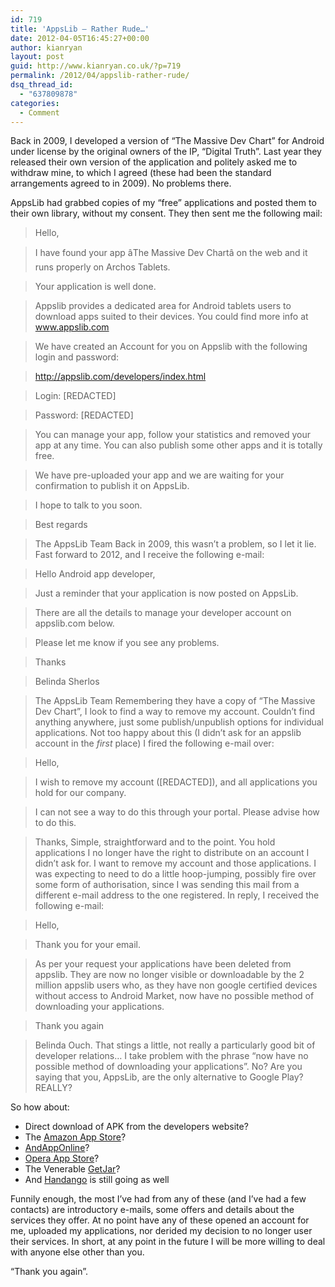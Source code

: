 ```yaml
---
id: 719
title: 'AppsLib – Rather Rude…'
date: 2012-04-05T16:45:27+00:00
author: kianryan
layout: post
guid: http://www.kianryan.co.uk/?p=719
permalink: /2012/04/appslib-rather-rude/
dsq_thread_id:
  - "637809878"
categories:
  - Comment
---
```

Back in 2009, I developed a version of “The Massive Dev Chart” for Android under license by the original owners of the IP, “Digital Truth”. Last year they released their own version of the application and politely asked me to withdraw mine, to which I agreed (these had been the standard arrangements agreed to in 2009). No problems there.

AppsLib had grabbed copies of my “free” applications and posted them to their own library, without my consent. They then sent me the following mail:

> Hello,  
> 
 
  
> I have found your app âThe Massive Dev Chartâ on the web and it runs properly on Archos Tablets.  
> 
 
  
> Your application is well done.  
> 
             
  
> Appslib provides a dedicated area for Android tablets users to download apps suited to their devices. You could find more info at www.appslib.com  
> 
 
  
> We have created an Account for you on Appslib with the following login and password:
  
> http://appslib.com/developers/index.html
  
> Login: [REDACTED]
  
> Password: [REDACTED]
 
  
> You can manage your app, follow your statistics and removed your app at any time. You can also publish some other apps and it is totally free.  
> 
 
  
> We have pre-uploaded your app and we are waiting for your confirmation to publish it on AppsLib.  
> 
 
  
> I hope to talk to you soon.  
> 
 
  
> Best regards  
> 
 
  
> The AppsLib Team 
Back in 2009, this wasn’t a problem, so I let it lie. Fast forward to 2012, and I receive the following e-mail:

> Hello Android app developer,  
> 

  
> Just a reminder that your application is now posted on AppsLib.
  
> There are all the details to manage your developer account on appslib.com below.
  
> Please let me know if you see any problems.  
> 

  
> Thanks  
> 

  
> Belinda Sherlos
  
> The AppsLib Team 
Remembering they have a copy of “The Massive Dev Chart”, I look to find a way to remove my account. Couldn’t find anything anywhere, just some publish/unpublish options for individual applications. Not too happy about this (I didn’t ask for an appslib account in the _first_ place) I fired the following e-mail over:

> Hello,  
> 

  
> I wish to remove my account ([REDACTED]), and all applications you hold for our company.  
> 

  
> I can not see a way to do this through your portal. Please advise how to do this.  
> 


  
> Thanks, 
Simple, straightforward and to the point. You hold applications I no longer have the right to distribute on an account I didn’t ask for. I want to remove my account and those applications. I was expecting to need to do a little hoop-jumping, possibly fire over some form of authorisation, since I was sending this mail from a different e-mail address to the one registered. In reply, I received the following e-mail:

> Hello,  
> 

  
> Thank you for your email.
  
> As per your request your applications have been deleted from appslib. They are now no longer visible or downloadable by the 2 million appslib users who, as they have non google certified devices without access to Android Market, now have no possible method of downloading your applications.  
> 

  
> Thank you again  
> 

  
> Belinda 
Ouch. That stings a little, not really a particularly good bit of developer relations… I take problem with the phrase “now have no possible method of downloading your applications”. No? Are you saying that you, AppsLib, are the only alternative to Google Play? REALLY?

So how about:

  * Direct download of APK from the developers website?
  * The [Amazon App Store](http://www.amazon.com/b?node=2350149011)?
  * [AndAppOnline](https://www.andapponline.com/)?
  * [Opera App Store](http://apps.opera.com/gb/)?
  * The Venerable [GetJar](http://www.getjar.com/)?
  * And [Handango](http://www.handango.com/homepage/Homepage.jsp?deviceId=2433) is still going as well

Funnily enough, the most I’ve had from any of these (and I’ve had a few contacts) are introductory e-mails, some offers and details about the services they offer. At no point have any of these opened an account for me, uploaded my applications, nor derided my decision to no longer user their services. In short, at any point in the future I will be more willing to deal with anyone else other than you.

“Thank you again”.